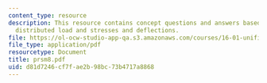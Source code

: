 ```yaml
---
content_type: resource
description: This resource contains concept questions and answers based on symmetric
  distributed load and stresses and deflections.
file: https://ol-ocw-studio-app-qa.s3.amazonaws.com/courses/16-01-unified-engineering-i-ii-iii-iv-fall-2005-spring-2006/d81d7246cf7fae2b98bc73b4717a8868_prsm8.pdf
file_type: application/pdf
resourcetype: Document
title: prsm8.pdf
uid: d81d7246-cf7f-ae2b-98bc-73b4717a8868
---
```

